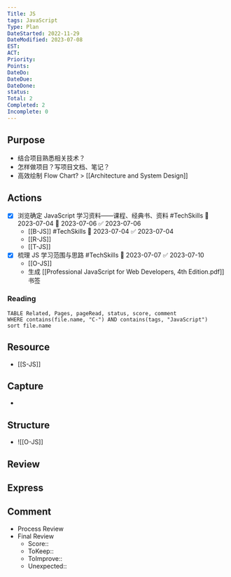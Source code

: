 ```yaml
---
Title: JS
tags: JavaScript
Type: Plan
DateStarted: 2022-11-29
DateModified: 2023-07-08
EST:
ACT:
Priority:
Points:
DateDo:
DateDue:
DateDone:
status: 
Total: 2
Completed: 2
Incomplete: 0
---
```

## Purpose
- 结合项目熟悉相关技术？
- 怎样做项目？写项目文档、笔记？
- 高效绘制 Flow Chart? > [[Architecture and System Design]]
## Actions
- [x] 浏览确定 JavaScript 学习资料——课程、经典书、资料 #TechSkills 🛫 2023-07-04 📅 2023-07-06 ✅ 2023-07-06
	- [[B-JS]] #TechSkills  🛫 2023-07-04 ✅ 2023-07-04
	- [[R-JS]] 
	- [[T-JS]] 
- [x] 梳理 JS 学习范围与思路 #TechSkills 🛫 2023-07-07 ✅ 2023-07-10
	- [[O-JS]]
	- 生成 [[Professional JavaScript for Web Developers, 4th Edition.pdf]] 书签
### Reading
```dataview
TABLE Related, Pages, pageRead, status, score, comment
WHERE contains(file.name, "C-") AND contains(tags, "JavaScript")
sort file.name
```

## Resource
- [[S-JS]]
## Capture
- 
## Structure
- ![[O-JS]]
## Review

## Express

## Comment
- Process Review
- Final Review
	- Score::
	- ToKeep:: 
	- ToImprove:: 
	- Unexpected::  
